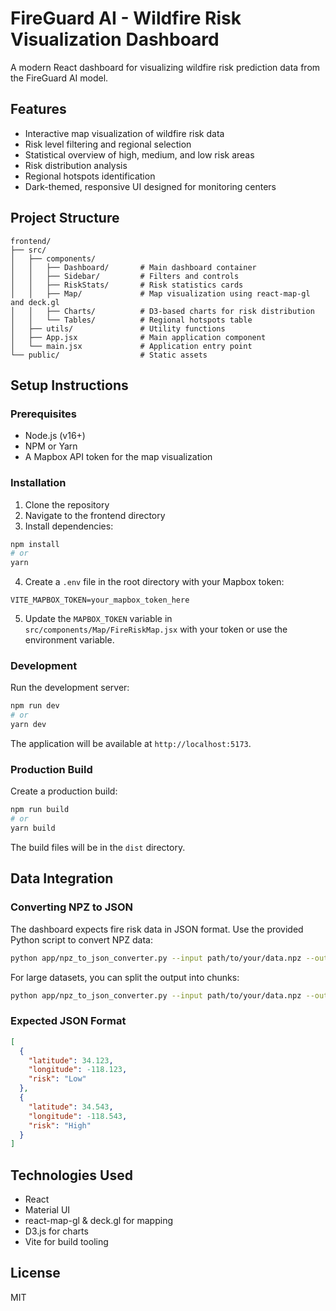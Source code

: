 # FireGuard AI - Wildfire Risk Visualization Dashboard

A modern React dashboard for visualizing wildfire risk prediction data from the FireGuard AI model.

## Features

- Interactive map visualization of wildfire risk data
- Risk level filtering and regional selection
- Statistical overview of high, medium, and low risk areas
- Risk distribution analysis
- Regional hotspots identification
- Dark-themed, responsive UI designed for monitoring centers

## Project Structure

```
frontend/
├── src/
│   ├── components/
│   │   ├── Dashboard/       # Main dashboard container
│   │   ├── Sidebar/         # Filters and controls
│   │   ├── RiskStats/       # Risk statistics cards
│   │   ├── Map/             # Map visualization using react-map-gl and deck.gl
│   │   ├── Charts/          # D3-based charts for risk distribution
│   │   └── Tables/          # Regional hotspots table
│   ├── utils/               # Utility functions
│   ├── App.jsx              # Main application component
│   └── main.jsx             # Application entry point
└── public/                  # Static assets
```

## Setup Instructions

### Prerequisites

- Node.js (v16+)
- NPM or Yarn
- A Mapbox API token for the map visualization

### Installation

1. Clone the repository
2. Navigate to the frontend directory
3. Install dependencies:

```bash
npm install
# or
yarn
```

4. Create a `.env` file in the root directory with your Mapbox token:

```
VITE_MAPBOX_TOKEN=your_mapbox_token_here
```

5. Update the `MAPBOX_TOKEN` variable in `src/components/Map/FireRiskMap.jsx` with your token or use the environment variable.

### Development

Run the development server:

```bash
npm run dev
# or
yarn dev
```

The application will be available at `http://localhost:5173`.

### Production Build

Create a production build:

```bash
npm run build
# or
yarn build
```

The build files will be in the `dist` directory.

## Data Integration

### Converting NPZ to JSON

The dashboard expects fire risk data in JSON format. Use the provided Python script to convert NPZ data:

```bash
python app/npz_to_json_converter.py --input path/to/your/data.npz --output public/data/fire_risk_data.json
```

For large datasets, you can split the output into chunks:

```bash
python app/npz_to_json_converter.py --input path/to/your/data.npz --output public/data/fire_risk_data.json --chunk-size 100000
```

### Expected JSON Format

```json
[
  {
    "latitude": 34.123,
    "longitude": -118.123,
    "risk": "Low"
  },
  {
    "latitude": 34.543,
    "longitude": -118.543,
    "risk": "High"
  }
]
```

## Technologies Used

- React
- Material UI
- react-map-gl & deck.gl for mapping
- D3.js for charts
- Vite for build tooling

## License

MIT
